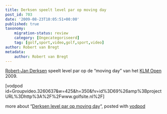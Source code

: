 ```yaml
---
title: Derksen speelt level par op moving day
post_id: 703
date: '2009-08-23T10:05:51+00:00'
published: true
taxonomy:
    migration-status: review
    category: [Ongecategoriseerd]
    tag: [golf,sport,video,golf,sport,video]
author: Robert van Bregt
metadata:
    author: Robert van Bregt
---
```

[Robert-Jan Derksen](http://robertjanderksen.nl/) speelt level par op de “moving day” van het [KLM Open](http://www.klmopen.nl/) 2009.

 [vodpod id=Groupvideo.3260637&w=425&h=350&fv=id%3D69%26amp%3BprojectURL%3Dhttp%3A%2F%2Fwww.golfsite.nl%2F]

more about “[Derksen level par op moving day](http://vodpod.com/watch/2094301-untitled?pod=publiek)“, posted with [vodpod](http://vodpod.com?r=wp)